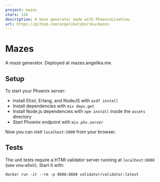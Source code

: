 ```yaml
---
project: mazes
stars: 126
description: A maze generator made with PhoenixLiveView.
url: https://github.com/angelikatyborska/mazes
---
```


Mazes
=====

A maze generator. Deployed at mazes.angelika.me.

Setup
-----

To start your Phoenix server:

-   Install Elixir, Erlang, and NodeJS with `asdf install`
-   Install dependencies with `mix deps.get`
-   Install Node.js dependencies with `npm install` inside the `assets` directory
-   Start Phoenix endpoint with `mix phx.server`

Now you can visit `localhost:5000` from your browser.

Tests
-----

The unit tests require a HTMl validator server running at `localhost:8888` (see vnu-elixir). Start it with:

```
docker run -it --rm -p 8888:8888 validator/validator:latest
```
